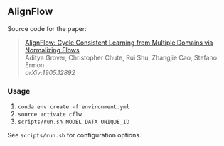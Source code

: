 ## AlignFlow

Source code for the paper:

  > [AlignFlow: Cycle Consistent Learning from Multiple Domains via Normalizing Flows](https://arxiv.org/abs/1905.12892)\
  > Aditya Grover, Christopher Chute, Rui Shu, Zhangjie Cao, Stefano Ermon\
  > _arXiv:1905.12892_

### Usage

1. `conda env create -f environment.yml`
2. `source activate cflw`
3. `scripts/run.sh MODEL DATA UNIQUE_ID`

See `scripts/run.sh` for configuration options.
